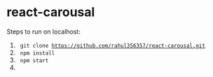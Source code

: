 # react-carousal

Steps to run on localhost:
1. <code> git clone https://github.com/rahul356357/react-carousal.git</code>
2. <code> npm install </code>
3. <code> npm start  </code>
4. <a href="http://localhost:9090"/>
